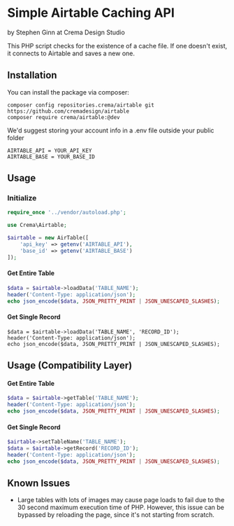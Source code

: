# Simple Airtable Caching API
by Stephen Ginn at Crema Design Studio

This PHP script checks for the existence of a cache file. If one doesn't
exist, it connects to Airtable and saves a new one.

## Installation
You can install the package via composer:
```
composer config repositories.crema/airtable git https://github.com/cremadesign/airtable
composer require crema/airtable:@dev
```

We'd suggest storing your account info in a .env file outside your public folder
```
AIRTABLE_API = YOUR_API_KEY
AIRTABLE_BASE = YOUR_BASE_ID
```

## Usage

### Initialize
```php
require_once '../vendor/autoload.php';

use Crema\Airtable;

$airtable = new AirTable([
	'api_key' => getenv('AIRTABLE_API'),
	'base_id' => getenv('AIRTABLE_BASE')
]);
```

#### Get Entire Table
```php
$data = $airtable->loadData('TABLE_NAME');
header('Content-Type: application/json');
echo json_encode($data, JSON_PRETTY_PRINT | JSON_UNESCAPED_SLASHES);
```

#### Get Single Record
```
$data = $airtable->loadData('TABLE_NAME', 'RECORD_ID');
header('Content-Type: application/json');
echo json_encode($data, JSON_PRETTY_PRINT | JSON_UNESCAPED_SLASHES);
```

## Usage (Compatibility Layer)

#### Get Entire Table
```php
$data = $airtable->getTable('TABLE_NAME');
header('Content-Type: application/json');
echo json_encode($data, JSON_PRETTY_PRINT | JSON_UNESCAPED_SLASHES);
```

#### Get Single Record
```php
$airtable->setTableName('TABLE_NAME');
$data = $airtable->getRecord('RECORD_ID');
header('Content-Type: application/json');
echo json_encode($data, JSON_PRETTY_PRINT | JSON_UNESCAPED_SLASHES);
```

## Known Issues
- Large tables with lots of images may cause page loads to fail due to the 30 second maximum execution time of PHP. However, this issue can be bypassed by reloading the page, since it's not starting from scratch.

